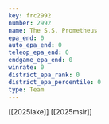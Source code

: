 ```yaml
---
key: frc2992
number: 2992
name: The S.S. Prometheus
epa_end: 0
auto_epa_end: 0
teleop_epa_end: 0
endgame_epa_end: 0
winrate: 0
district_epa_rank: 0
district_epa_percentile: 0
type: Team
---
```

[[2025lake]]
[[2025mslr]]
